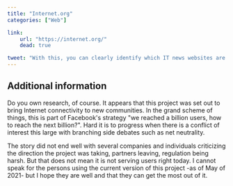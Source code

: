 ```yaml
---
title: "Internet.org"
categories: ["Web"]

link:
    url: "https://internet.org/"
    dead: true

tweet: "With this, you can clearly identify which IT news websites are trustworthy."
---
```


## Additional information

Do you own research, of course. It appears that this project was set out to bring Internet connectivity to new
communities. In the grand scheme of things, this is part of Facebook's strategy "we reached a billion users, how to
reach the next billion?". Hard it is to progress when there is a conflict of interest this large with branching side
debates such as net neutrality.

The story did not end well with several companies and individuals criticizing the direction the project was taking,
partners leaving, regulation being harsh. But that does not mean it is not serving users right today. I cannot speak for
the persons using the current version of this project -as of May of 2021- but I hope they are well and that they can get
the most out of it.